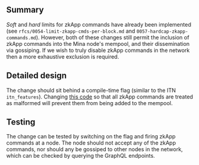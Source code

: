 ## Summary

_Soft_ and _hard_ limits for zkApp commands have already been implemented (see
`rfcs/0054-limit-zkapp-cmds-per-block.md` and `0057-hardcap-zkapp-commands.md`).
However, both of these changes still permit the inclusion of zkApp commands into
the Mina node's mempool, and their dissemination via gossiping. If we wish to
truly disable zkApp commands in the network then a more exhaustive exclusion is
required.

## Detailed design

The change should sit behind a compile-time flag (similar to the ITN
`itn_features`). Changing
[this code](https://github.com/MinaProtocol/mina/blob/03c403e2c1e57a36de4e5b92f75856c825cb7e7e/src/lib/mina_base/user_command.ml#L405)
so that all zkApp commands are treated as malformed will prevent them from being
added to the mempool.

## Testing

The change can be tested by switching on the flag and firing zkApp commands at a
node. The node should not accept any of the zkApp commands, nor should any be
gossiped to other nodes in the network, which can be checked by querying the
GraphQL endpoints.
